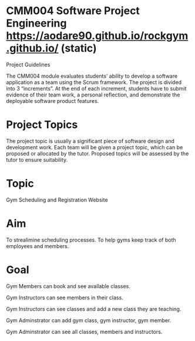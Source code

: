 # CMM004 Software Project Engineering   https://aodare90.github.io/rockgym.github.io/ (static)

Project Guidelines

The CMM004 module evaluates students’ ability to develop a software application as a team
using the Scrum framework. The project is divided into 3 “increments”. At the end of each
increment, students have to submit evidence of their team work, a personal reflection, and
demonstrate the deployable software product features.

# Project Topics
The project topic is usually a significant piece of software design and development work.
Each team will be given a project topic, which can be proposed or allocated by the tutor.
Proposed topics will be assessed by the tutor to ensure suitability.

# Topic
Gym Scheduling and Registration Website

# Aim
To strealimine scheduling processes. To help gyms keep track of both employees and members.  

# Goal
Gym Members can book and see available classes.

Gym Instructors can see members in their class.

Gym Instructors can see classes and add a new class they are teaching.

Gym Adminstrator can add gym class, gym instructor, gym member.

Gym Adminstrator can see all classes, members and instructors.

